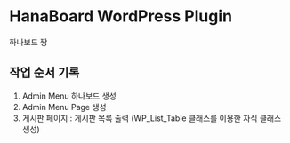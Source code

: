 # HanaBoard WordPress Plugin

하나보드 짱

## 작업 순서 기록
1. Admin Menu 하나보드 생성
2. Admin Menu Page 생성 
3. 게시판 페이지 : 게시판 목록 출력 (WP_List_Table 클래스를 이용한 자식 클래스 생성) 